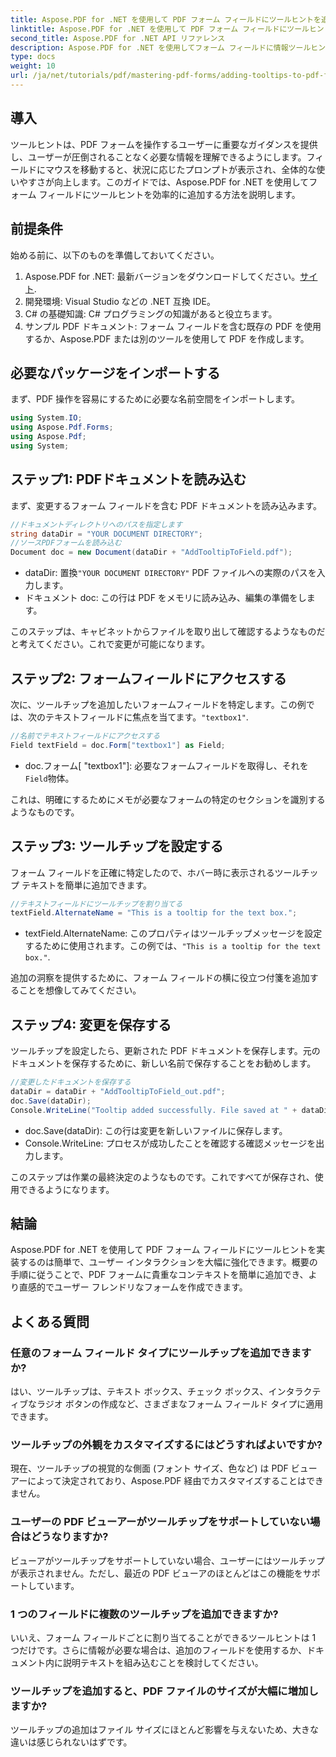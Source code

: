 ```yaml
---
title: Aspose.PDF for .NET を使用して PDF フォーム フィールドにツールヒントを追加する
linktitle: Aspose.PDF for .NET を使用して PDF フォーム フィールドにツールヒントを追加する
second_title: Aspose.PDF for .NET API リファレンス
description: Aspose.PDF for .NET を使用してフォーム フィールドに情報ツールヒントを追加することで、PDF フォームの使いやすさを向上させる方法を説明します。このステップ バイ ステップ ガイドでは、そのプロセスを順を追って説明します。
type: docs
weight: 10
url: /ja/net/tutorials/pdf/mastering-pdf-forms/adding-tooltips-to-pdf-form-fields/
---
```

## 導入

ツールヒントは、PDF フォームを操作するユーザーに重要なガイダンスを提供し、ユーザーが圧倒されることなく必要な情報を理解できるようにします。フィールドにマウスを移動すると、状況に応じたプロンプトが表示され、全体的な使いやすさが向上します。このガイドでは、Aspose.PDF for .NET を使用してフォーム フィールドにツールヒントを効率的に追加する方法を説明します。

## 前提条件

始める前に、以下のものを準備しておいてください。

1.  Aspose.PDF for .NET: 最新バージョンをダウンロードしてください。[サイト](https://releases.aspose.com/pdf/net/).
2. 開発環境: Visual Studio などの .NET 互換 IDE。
3. C# の基礎知識: C# プログラミングの知識があると役立ちます。
4. サンプル PDF ドキュメント: フォーム フィールドを含む既存の PDF を使用するか、Aspose.PDF または別のツールを使用して PDF を作成します。

## 必要なパッケージをインポートする

まず、PDF 操作を容易にするために必要な名前空間をインポートします。

```csharp
using System.IO;
using Aspose.Pdf.Forms;
using Aspose.Pdf;
using System;
```

## ステップ1: PDFドキュメントを読み込む

まず、変更するフォーム フィールドを含む PDF ドキュメントを読み込みます。

```csharp
//ドキュメントディレクトリへのパスを指定します
string dataDir = "YOUR DOCUMENT DIRECTORY";
//ソースPDFフォームを読み込む
Document doc = new Document(dataDir + "AddTooltipToField.pdf");
```

- dataDir: 置換`"YOUR DOCUMENT DIRECTORY"` PDF ファイルへの実際のパスを入力します。
- ドキュメント doc: この行は PDF をメモリに読み込み、編集の準備をします。

このステップは、キャビネットからファイルを取り出して確認するようなものだと考えてください。これで変更が可能になります。

## ステップ2: フォームフィールドにアクセスする

次に、ツールチップを追加したいフォームフィールドを特定します。この例では、次のテキストフィールドに焦点を当てます。`"textbox1"`.

```csharp
//名前でテキストフィールドにアクセスする
Field textField = doc.Form["textbox1"] as Field;
```

- doc.フォーム[ "textbox1"]: 必要なフォームフィールドを取得し、それを`Field`物体。 

これは、明確にするためにメモが必要なフォームの特定のセクションを識別するようなものです。

## ステップ3: ツールチップを設定する

フォーム フィールドを正確に特定したので、ホバー時に表示されるツールチップ テキストを簡単に追加できます。

```csharp
//テキストフィールドにツールチップを割り当てる
textField.AlternateName = "This is a tooltip for the text box.";
```

- textField.AlternateName: このプロパティはツールチップメッセージを設定するために使用されます。この例では、`"This is a tooltip for the text box."`.

追加の洞察を提供するために、フォーム フィールドの横に役立つ付箋を追加することを想像してみてください。

## ステップ4: 変更を保存する

ツールチップを設定したら、更新された PDF ドキュメントを保存します。元のドキュメントを保存するために、新しい名前で保存することをお勧めします。

```csharp
//変更したドキュメントを保存する
dataDir = dataDir + "AddTooltipToField_out.pdf";
doc.Save(dataDir);
Console.WriteLine("Tooltip added successfully. File saved at " + dataDir);
```

- doc.Save(dataDir): この行は変更を新しいファイルに保存します。
- Console.WriteLine: プロセスが成功したことを確認する確認メッセージを出力します。

このステップは作業の最終決定のようなものです。これですべてが保存され、使用できるようになります。

## 結論

Aspose.PDF for .NET を使用して PDF フォーム フィールドにツールヒントを実装するのは簡単で、ユーザー インタラクションを大幅に強化できます。概要の手順に従うことで、PDF フォームに貴重なコンテキストを簡単に追加でき、より直感的でユーザー フレンドリなフォームを作成できます。

## よくある質問

### 任意のフォーム フィールド タイプにツールチップを追加できますか?
はい、ツールチップは、テキスト ボックス、チェック ボックス、インタラクティブなラジオ ボタンの作成など、さまざまなフォーム フィールド タイプに適用できます。

### ツールチップの外観をカスタマイズするにはどうすればよいですか?
現在、ツールチップの視覚的な側面 (フォント サイズ、色など) は PDF ビューアーによって決定されており、Aspose.PDF 経由でカスタマイズすることはできません。

### ユーザーの PDF ビューアーがツールチップをサポートしていない場合はどうなりますか?
ビューアがツールチップをサポートしていない場合、ユーザーにはツールチップが表示されません。ただし、最近の PDF ビューアのほとんどはこの機能をサポートしています。

### 1 つのフィールドに複数のツールチップを追加できますか?
いいえ、フォーム フィールドごとに割り当てることができるツールヒントは 1 つだけです。さらに情報が必要な場合は、追加のフィールドを使用するか、ドキュメント内に説明テキストを組み込むことを検討してください。

### ツールチップを追加すると、PDF ファイルのサイズが大幅に増加しますか?
ツールチップの追加はファイル サイズにほとんど影響を与えないため、大きな違いは感じられないはずです。